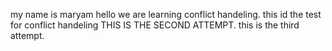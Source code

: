my name is maryam     hello
we are learning conflict handeling.
this id the test for conflict handeling
THIS IS THE SECOND ATTEMPT.
this is the third attempt.

